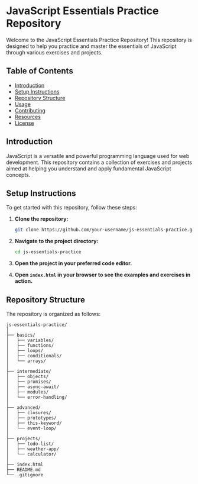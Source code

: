 # JavaScript Essentials Practice Repository

Welcome to the JavaScript Essentials Practice Repository! This repository is designed to help you practice and master the essentials of JavaScript through various exercises and projects.

## Table of Contents

- [Introduction](#introduction)
- [Setup Instructions](#setup-instructions)
- [Repository Structure](#repository-structure)
- [Usage](#usage)
- [Contributing](#contributing)
- [Resources](#resources)
- [License](#license)

## Introduction

JavaScript is a versatile and powerful programming language used for web development. This repository contains a collection of exercises and projects aimed at helping you understand and apply fundamental JavaScript concepts.

## Setup Instructions

To get started with this repository, follow these steps:

1. **Clone the repository:**

    ```sh
    git clone https://github.com/your-username/js-essentials-practice.git
    ```

2. **Navigate to the project directory:**

    ```sh
    cd js-essentials-practice
    ```

3. **Open the project in your preferred code editor.**

4. **Open `index.html` in your browser to see the examples and exercises in action.**

## Repository Structure

The repository is organized as follows:

```plaintext
js-essentials-practice/
│
├── basics/
│   ├── variables/
│   ├── functions/
│   ├── loops/
│   ├── conditionals/
│   └── arrays/
│
├── intermediate/
│   ├── objects/
│   ├── promises/
│   ├── async-await/
│   ├── modules/
│   └── error-handling/
│
├── advanced/
│   ├── closures/
│   ├── prototypes/
│   ├── this-keyword/
│   └── event-loop/
│
├── projects/
│   ├── todo-list/
│   ├── weather-app/
│   └── calculator/
│
├── index.html
├── README.md
└── .gitignore
